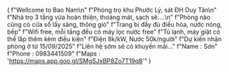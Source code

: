 (
  f"Wellcome to Bao Nam\n"
  f"Phòng trọ khu Phước Lý, sát ĐH Duy Tân\n"
  f"Nhà trọ 3 tầng vừa hoàn thiện, thoáng mát, sạch sẽ....\n"
  f"Phòng nào cũng có cửa sổ lấy sáng, thông gió"
  f"Trang bị đầy đủ điều hòa, nước nóng, bếp"
  f"Wifi free, mỗi tầng đều có máy lọc nước free"
  f"Tủ lạnh, máy giặt có thể lắp thêm kèm điều kiện"
  f"Điện 8k/kW, Nước 50k/người"
  f"Dự kiến nhận phòng ở từ 15/09/2025"
  f"Liên hệ sớm sẽ có khuyến mãi..."
  f"Name : Sơn"
  f"Phone : 0983441509"
  f"Maps : 'https://maps.app.goo.gl/SMgSJxBP8Zo7T19q8'"
      )

